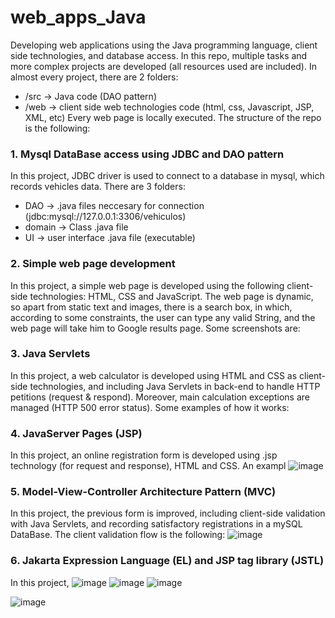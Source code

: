# web_apps_Java
Developing web applications using the Java programming language, client side technologies, and database access. 
In this repo, multiple tasks and more complex projects are developed (all resources used are included). In almost every project, there are 2 folders:
- /src -> Java code (DAO pattern)
- /web -> client side web technologies code (html, css, Javascript, JSP, XML, etc)
Every web page is locally executed.
The structure of the repo is the following:

### 1. Mysql DataBase access using JDBC and DAO pattern
In this project, JDBC driver is used to connect to a database in mysql, which records vehicles data.
There are 3 folders:
- DAO -> .java files neccesary for connection (jdbc:mysql://127.0.0.1:3306/vehiculos)
- domain -> Class .java file
- UI -> user interface .java file (executable)

### 2. Simple web page development
In this project, a simple web page is developed using the following client-side technologies: HTML, CSS and JavaScript. The web page is dynamic, so apart from static text and images, there is a search box, in which, according to some constraints, the user can type any valid String, and the web page will take him to Google results page. Some screenshots are:

### 3. Java Servlets
In this project, a web calculator is developed using HTML and CSS as client-side technologies, and including Java Servlets in back-end to handle HTTP petitions (request & respond). Moreover, main calculation exceptions are managed (HTTP 500 error status). Some examples of how it works:

### 4. JavaServer Pages (JSP)
In this project, an online registration form is developed using .jsp technology (for request and response), HTML and CSS. An exampl
![image](https://user-images.githubusercontent.com/46919127/161436901-619cbb9f-77c3-44b3-9bf9-7a1fd9600284.png)

### 5. Model-View-Controller Architecture Pattern (MVC)
In this project, the previous form is improved, including client-side validation with  Java Servlets, and recording satisfactory registrations in a mySQL DataBase. The client validation flow is the following:
![image](https://user-images.githubusercontent.com/46919127/161436872-fefc0ef7-b098-4ffe-8f34-53373dbb8b25.png)

### 6. Jakarta Expression Language (EL) and JSP tag  library (JSTL)
In this project, 
![image](https://user-images.githubusercontent.com/46919127/161437011-11a55e40-5baf-4c60-8654-467ee37b5eff.png)
![image](https://user-images.githubusercontent.com/46919127/161437017-d6a74cfb-3502-4331-8156-550002f3cf55.png)
![image](https://user-images.githubusercontent.com/46919127/161437043-e3eac693-22e3-4f6c-bc36-16761f8e017a.png)

![image](https://user-images.githubusercontent.com/46919127/161437034-a85db3db-71c7-4db6-ab50-1f99ad74709c.png)


